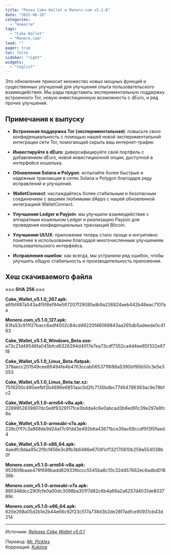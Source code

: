 ```yaml
---
title: "Релиз Cake Wallet и Monero.com v5.1.0"
date: "2025-06-28"
categories:
  - "Новости"
tags:
  - "Cake Wallet"
  - "Monero.com"
lead: ""
pager: true
toc: false
sidebar: "right"
widgets:
  - "taglist"
---
```


Это обновление приносит множество новых мощных функций и существенных улучшений для улучшения опыта пользовательского взаимодействия. Мы рады представить экспериментальную поддержку встроенного Tor, новую инвестиционную возможность с dEuro, и ряд прочих улучшений.


## Примечания к выпуску

- **Встроенная поддержка Tor (экспериментальная)**: повысьте свою конфиденциальность с помощью нашей новой экспериментальной интеграции сети Tor, помогающей скрыть ваш интернет-трафик.

- **Инвестируйте в dEuro**: диверсифицируйте свой портфель с добавлением dEuro, новой инвестиционной опции, доступной в интерфейсе кошелька.

- **Обновления Solana и Polygon**: испытайте более быстрые и надежные транзакции в сетях Solana и Polygon благодаря ряду исправлений и улучшений.

- **WalletConnect**: наслаждайтесь более стабильным и безопасным соединением с вашими любимыми dApps с нашей обновленной интеграцией WalletConnect.

- **Улучшения Ledger и Payjoin**: мы улучшили взаимодействие с аппаратным кошельком Ledger и реализацию Payjoin для проведения конфиденциальных транзакций Bitcoin.

- **Улучшения UI/UX**: приложение теперь стало проще и интуитивно понятнее в использовании благодаря многочисленным улучшениям пользовательского интерфейса.

- **Исправления ошибок**: как всегда, мы устранили ряд ошибок, чтобы улучшить общую стабильность и производительность приложения.

## Хеш скачиваемого файла

**=== SHA 256 ===**

**Cake_Wallet_v5.1.0_267.apk:**
a6fbf487a543a4f5f8ef94e587207f2908fadb9a226824aeb442b48eac7107aa

**Monero.com_v5.1.0_127.apk:**
83fa53c911f27bacc6adf4002c84cd49220f46068843aa265db5adeede0c4163

**Cake_Wallet_v5.1.0_Windows_Beta.exe:**
a73c21d49546fa045bfcd6326394d4017e7ea73cdf7352ca4d4ee85f332e67f8

**Cake_Wallet_v5.1.0_Linux_Beta.flatpak:**
379aecc201549cee86494fe4b4763ccab065371f688a5390bf90b50c3e5e3053

**Cake_Wallet_v5.1.0_Linux_Beta.tar.xz:**
7519200c490eefbf2b4696e6851aac0d2fc7135bdbc77464786363ac9e78bfc2

**Cake_Wallet_v5.1.0-arm64-v8a.apk:**
2289952839807dc0e6f9329117fce3bdda4c6e0abcad3b8ed91c39e297e8fc6a

**Cake_Wallet_v5.1.0-armeabi-v7a.apk:**
239c01f7c3a868de9d24af7c91dd3e492b6a43671bce39ac69ccdf5f3f0faed4

**Cake_Wallet_v5.1.0-x86_64.apk:**
4aedfc9daa95c2f9cf456e3c8fb3b6486e67091cf132170810b259a554038b0f

**Monero.com_v5.1.0-arm64-v8a.apk:**
953908baae479f898badd82933fbccc5545ba8c10c32d457662ec6adbd01836b

**Monero.com_v5.1.0-armeabi-v7a.apk:**
885348dcc290fcfe0a00dc3098ba301f7d82c6b4a66a2a6257d4031de803789c

**Monero.com_v5.1.0-x86_64.apk:**
620e268a05d2b1e2b44e66c92f23c517a738d3b2de28f7adfce90931cb43d214

---

_Источник: [Release Cake Wallet v5.0.1](https://github.com/cake-tech/cake_wallet/releases/tag/v5.0.1)_

_Перевод: [Mr. Pickles](https://t.me/v1docq47)_  
_Коррекция: [Kukima](https://t.me/Kukima)_
